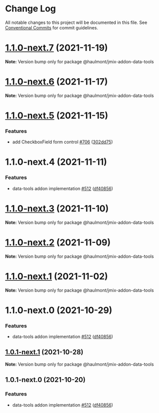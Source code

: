 # Change Log

All notable changes to this project will be documented in this file.
See [Conventional Commits](https://conventionalcommits.org) for commit guidelines.

# [1.1.0-next.7](https://github.com/Haulmont/jmix-frontend/compare/@haulmont/jmix-addon-data-tools@1.1.0-next.6...@haulmont/jmix-addon-data-tools@1.1.0-next.7) (2021-11-19)

**Note:** Version bump only for package @haulmont/jmix-addon-data-tools





# [1.1.0-next.6](https://github.com/Haulmont/jmix-frontend/compare/@haulmont/jmix-addon-data-tools@1.1.0-next.5...@haulmont/jmix-addon-data-tools@1.1.0-next.6) (2021-11-17)

**Note:** Version bump only for package @haulmont/jmix-addon-data-tools





# [1.1.0-next.5](https://github.com/Haulmont/jmix-frontend/compare/@haulmont/jmix-addon-data-tools@1.1.0-next.4...@haulmont/jmix-addon-data-tools@1.1.0-next.5) (2021-11-15)


### Features

* add CheckboxField form control [#706](https://github.com/Haulmont/jmix-frontend/issues/706) ([302dd75](https://github.com/Haulmont/jmix-frontend/commit/302dd75c844c34e08c5f658ee66e8c5017ec78c6))





# 1.1.0-next.4 (2021-11-11)


### Features

* data-tools addon implementation [#512](https://github.com/Haulmont/jmix-frontend/issues/512) ([df40856](https://github.com/Haulmont/jmix-frontend/commit/df40856d874870c06ec0e1e8f0d3e9df0fedd6c9))





# [1.1.0-next.3](https://github.com/Haulmont/jmix-frontend/compare/@haulmont/jmix-addon-data-tools@1.1.0-next.2...@haulmont/jmix-addon-data-tools@1.1.0-next.3) (2021-11-10)

**Note:** Version bump only for package @haulmont/jmix-addon-data-tools





# [1.1.0-next.2](https://github.com/Haulmont/jmix-frontend/compare/@haulmont/jmix-addon-data-tools@1.1.0-next.1...@haulmont/jmix-addon-data-tools@1.1.0-next.2) (2021-11-09)

**Note:** Version bump only for package @haulmont/jmix-addon-data-tools





# [1.1.0-next.1](https://github.com/Haulmont/jmix-frontend/compare/@haulmont/jmix-addon-data-tools@1.1.0-next.0...@haulmont/jmix-addon-data-tools@1.1.0-next.1) (2021-11-02)

**Note:** Version bump only for package @haulmont/jmix-addon-data-tools





# 1.1.0-next.0 (2021-10-29)


### Features

* data-tools addon implementation [#512](https://github.com/Haulmont/jmix-frontend/issues/512) ([df40856](https://github.com/Haulmont/jmix-frontend/commit/df40856d874870c06ec0e1e8f0d3e9df0fedd6c9))





## [1.0.1-next.1](https://github.com/Haulmont/jmix-frontend/compare/@haulmont/jmix-addon-data-tools@1.0.1-next.0...@haulmont/jmix-addon-data-tools@1.0.1-next.1) (2021-10-28)

**Note:** Version bump only for package @haulmont/jmix-addon-data-tools





## 1.0.1-next.0 (2021-10-20)


### Features

* data-tools addon implementation [#512](https://github.com/Haulmont/jmix-frontend/issues/512) ([df40856](https://github.com/Haulmont/jmix-frontend/commit/df40856d874870c06ec0e1e8f0d3e9df0fedd6c9))
